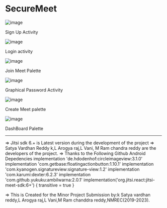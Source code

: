 # SecureMeet

![image](https://user-images.githubusercontent.com/63156664/211563668-b3c73544-4024-431a-bd62-66543b916c96.png) 

Sign Up Activity
  
![image](https://user-images.githubusercontent.com/63156664/211563808-fc47f590-2e3b-4049-8c25-ca665b9b7c73.png)

  Login activity
  
![image](https://user-images.githubusercontent.com/63156664/211563935-ec003c32-f5fa-42c9-b0c1-ee85653746d4.png)

Join Meet Palette
  
![image](https://user-images.githubusercontent.com/63156664/211563975-50e988d3-56e3-4c79-a9e0-3b2cc3fa163c.png)

Graphical Password Activity

![image](https://user-images.githubusercontent.com/63156664/211564040-d66efe60-a27d-4a42-979d-273910ccd9d1.png)

Create Meet palette

![image](https://user-images.githubusercontent.com/63156664/211564085-9fb790bf-f323-4f3d-8ce1-7f850adc0bf8.png)

DashBoard Palette


******************************************************************************************************************




=> Jitsi sdk 6.+ is Latest version during the development of the project
=> Satya Vardhan Reddy k,L Arogya raj,L Vani, M Ram chandra reddy are the developers of the project.
=> Thanks to the Following Github Android Depedencies
 implementation 'de.hdodenhof:circleimageview:3.1.0'
    implementation 'com.getbase:floatingactionbutton:1.10.1'
    implementation 'com.kyanogen.signatureview:signature-view:1.2'
    implementation 'com.karumi:dexter:6.2.3'
    implementation 'com.github.yukuku:ambilwarna:2.0.1'
    implementation('org.jitsi.react:jitsi-meet-sdk:6+') { transitive = true }
    
=> This is Created for the Minor Project Submission by:k Satya vardhan reddy,L Arogya raj,L Vani,M Ram chanddra reddy,NMREC(2019-2023).



